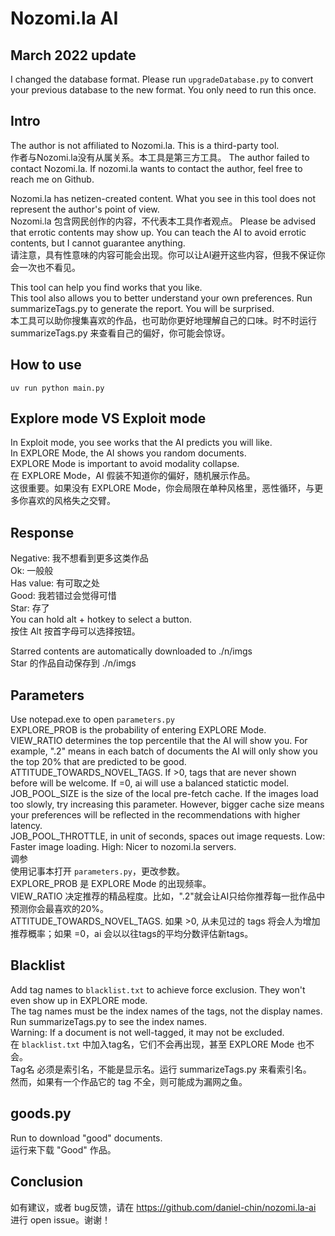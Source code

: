 # Nozomi.la AI
## March 2022 update
I changed the database format. Please run `upgradeDatabase.py` to convert your previous database to the new format. You only need to run this once. 

## Intro
The author is not affiliated to Nozomi.la. This is a third-party tool.  
作者与Nozomi.la没有从属关系。本工具是第三方工具。 
The author failed to contact Nozomi.la. If nozomi.la wants to contact the author, feel free to reach me on Github.  

Nozomi.la has netizen-created content. What you see in this tool does not represent the author's point of view.  
Nozomi.la 包含网民创作的内容，不代表本工具作者观点。 
Please be advised that errotic contents may show up. You can teach the AI to avoid errotic contents, but I cannot guarantee anything.  
请注意，具有性意味的内容可能会出现。你可以让AI避开这些内容，但我不保证你会一次也不看见。  

This tool can help you find works that you like.  
This tool also allows you to better understand your own preferences. Run summarizeTags.py to generate the report. You will be surprised.  
本工具可以助你搜集喜欢的作品，也可助你更好地理解自己的口味。时不时运行 summarizeTags.py 来查看自己的偏好，你可能会惊讶。  

## How to use
`uv run python main.py`

## Explore mode VS Exploit mode  
In Exploit mode, you see works that the AI predicts you will like.  
In EXPLORE Mode, the AI shows you random documents.  
EXPLORE Mode is important to avoid modality collapse.   
在 EXPLORE Mode，AI 假装不知道你的偏好，随机展示作品。  
这很重要。如果没有 EXPLORE Mode，你会局限在单种风格里，恶性循环，与更多你喜欢的风格失之交臂。  

## Response
Negative: 我不想看到更多这类作品   
Ok: 一般般   
Has value: 有可取之处   
Good: 我若错过会觉得可惜   
Star: 存了   
You can hold alt + hotkey to select a button.   
按住 Alt 按首字母可以选择按钮。  

Starred contents are automatically downloaded to ./n/imgs  
Star 的作品自动保存到 ./n/imgs

## Parameters 
Use notepad.exe to open `parameters.py`   
EXPLORE_PROB is the probability of entering EXPLORE Mode.  
VIEW_RATIO determines the top percentile that the AI will show you. For example, ".2" means in each batch of documents the AI will only show you the top 20% that are predicted to be good.   
ATTITUDE_TOWARDS_NOVEL_TAGS. If &gt;0, tags that are never shown before will be welcome. If =0, ai will use a balanced statictic model.  
JOB_POOL_SIZE is the size of the local pre-fetch cache. If the images load too slowly, try increasing this parameter. However, bigger cache size means your preferences will be reflected in the recommendations with higher latency.   
JOB_POOL_THROTTLE, in unit of seconds, spaces out image requests. Low: Faster image loading. High: Nicer to nozomi.la servers.  
调参   
使用记事本打开 `parameters.py`，更改参数。  
EXPLORE_PROB 是 EXPLORE Mode 的出现频率。  
VIEW_RATIO 决定推荐的精品程度。比如，".2"就会让AI只给你推荐每一批作品中预测你会最喜欢的20%。    
ATTITUDE_TOWARDS_NOVEL_TAGS. 如果 &gt;0, 从未见过的 tags 将会人为增加推荐概率；如果 =0，ai 会以以往tags的平均分数评估新tags。  

## Blacklist 
Add tag names to `blacklist.txt` to achieve force exclusion. They won't even show up in EXPLORE mode.   
The tag names must be the index names of the tags, not the display names. Run summarizeTags.py to see the index names.   
Warning: If a document is not well-tagged, it may not be excluded.   
在 `blacklist.txt` 中加入tag名，它们不会再出现，甚至 EXPLORE Mode 也不会。  
Tag名 必须是索引名，不能是显示名。运行 summarizeTags.py 来看索引名。  
然而，如果有一个作品它的 tag 不全，则可能成为漏网之鱼。  

## goods.py 
Run to download "good" documents.   
运行来下载 "Good" 作品。  

## Conclusion
如有建议，或者 bug反馈，请在 https://github.com/daniel-chin/nozomi.la-ai 进行 open issue。谢谢！
